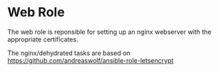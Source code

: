 # Web Role

The web role is reponsible for setting up an nginx webserver with the appropriate
certificates.

The nginx/dehydrated tasks are based on
https://github.com/andreaswolf/ansible-role-letsencrypt
